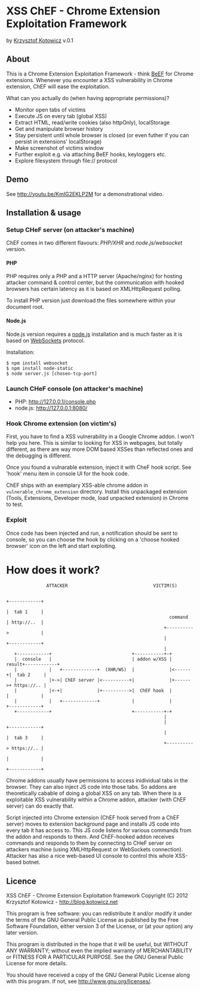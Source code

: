XSS ChEF - Chrome Extension Exploitation Framework
======

by [Krzysztof Kotowicz](http://blog.kotowicz.net)
v.0.1

About
-----
This is a Chrome Extension Exploitation Framework - think [BeEF](http://beefproject.com/) for Chrome extensions.
Whenever you encounter a XSS vulnerability in Chrome extension, ChEF will ease the exploitation.

What can you actually do (when having appropriate permissions)?
    
  - Monitor open tabs of victims
  - Execute JS on every tab (global XSS)
  - Extract HTML, read/write cookies (also httpOnly), localStorage
  - Get and manipulate browser history
  - Stay persistent until whole browser is closed (or even futher if you can persist in extensions' localStorage)
  - Make screenshot of victims window
  - Further exploit e.g. via attaching BeEF hooks, keyloggers etc.
  - Explore filesystem through file:// protocol

Demo
----
See http://youtu.be/KmIG2EKLP2M for a demonstrational video.

Installation & usage
------------
### Setup CHeF server (on attacker's machine)

ChEF comes in two different flavours: *PHP/XHR* and *node.js/websocket* version. 
#### PHP 
PHP requires only a PHP and a HTTP server (Apache/nginx) for hosting attacker command & control center, but the communication with hooked browsers has certain latency as it is based on XMLHttpRequest polling.

To install PHP version just download the files somewhere within your document root.
#### Node.js
Node.js version requires a [node.js](http://nodejs.org/) installation and is much faster as it is based on [WebSockets](http://dev.w3.org/html5/websockets/) protocol.

Installation:

    $ npm install websocket
    $ npm install node-static
    $ node server.js [chosen-tcp-port]
    
### Launch CHeF console (on attacker's machine)
  - PHP: http://127.0.0.1/console.php
  - node.js: http://127.0.0.1:8080/

### Hook Chrome extension (on victim's)
First, you have to find a XSS vulnerability in a Google Chrome addon. I won't help you here.
This is similar to looking for XSS in webpages, but totally different, as there are way more DOM based XSSes than reflected ones and the debugging is different.

Once you found a vulnarable extension, inject it with CheF hook script. See 'hook' menu item in console UI for the hook code.

ChEF ships with an exemplary XSS-able chrome addon in `vulnerable_chrome_extension` directory. Install this unpackaged extension (Tools, Extensions, Developer mode, load unpacked extension) in Chrome to test.

### Exploit ###
Once code has been injected and run, a notification should be sent to console, so you can choose the hook by clicking on a 'choose hooked browser' icon on the left and start exploiting.

How does it work?
=================


                   ATTACKER                                VICTIM(S)

                                                                          +------------+
                                                                          |  tab 1     |
                                                                 command  | http://..  |
                                                               +---------->            |
                                                               |          +------------+
                                                               |
       +------------+                              +-----------+-+
       |  console   |                              | addon w/XSS |  result+------------+
       |            |   +-------------+  (XHR/WS)  |             |<------+|  tab 2     |
       |            |+->| ChEF server |<----------+|             |+------>+ https://.. |
       |            |<-+|             |+---------->|  ChEF hook  |        |            |
       |            |   +-------------+            |             |        +------------+
       +------------+                              +-----------+-+
                                                               |
                                                               |          +------------+
                                                               |          |  tab 3     |
                                                               +----------> https://.. |
                                                                          |            |
                                                                          +------------+
                                                                          
Chrome addons usually have permissions to access inidividual tabs in the browser. They can also inject JS code into those tabs. So addons are theoretically cabable of doing a global XSS on any tab. When there is a exploitable XSS vulnerability within a Chrome addon, attacker (with ChEF server) can do exactly that. 

Script injected into Chrome extension (ChEF hook served from a ChEF server) moves to extension background page and installs JS code into every tab it has access to. This JS code listens for various commands from the addon and responds to them. And ChEF-hooked addon receives commands and responds to them by connecting to CHeF server on attackers machine (using XMLHttpRequest or WebSockets connection). Attacker has also a nice web-based UI console to control this whole XSS-based botnet.

Licence
-------
XSS ChEF - Chrome Extension Exploitation framework
Copyright (C) 2012  Krzysztof Kotowicz - http://blog.kotowicz.net

This program is free software: you can redistribute it and/or modify
it under the terms of the GNU General Public License as published by
the Free Software Foundation, either version 3 of the License, or
(at your option) any later version.

This program is distributed in the hope that it will be useful,
but WITHOUT ANY WARRANTY; without even the implied warranty of
MERCHANTABILITY or FITNESS FOR A PARTICULAR PURPOSE.  See the
GNU General Public License for more details.

You should have received a copy of the GNU General Public License
along with this program.  If not, see http://www.gnu.org/licenses/.
